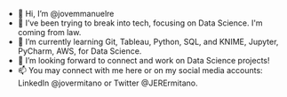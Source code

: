 - 👋 Hi, I’m @jovemmanuelre
- 👀 I’ve been trying to break into tech, focusing on Data Science. I'm coming from law.
- 🌱 I’m currently learning Git, Tableau, Python, SQL, and KNIME, Jupyter, PyCharm, AWS, for Data Science.
- 💞️ I’m looking forward to connect and work on Data Science projects!
- 📫 You may connect with me here or on my social media accounts: LinkedIn @jovermitano or Twitter @JERErmitano.

<!---
jovemmanuelre/jovemmanuelre is a ✨ special ✨ repository because its `README.md` (this file) appears on your GitHub profile.
You can click the Preview link to take a look at your changes.
--->
